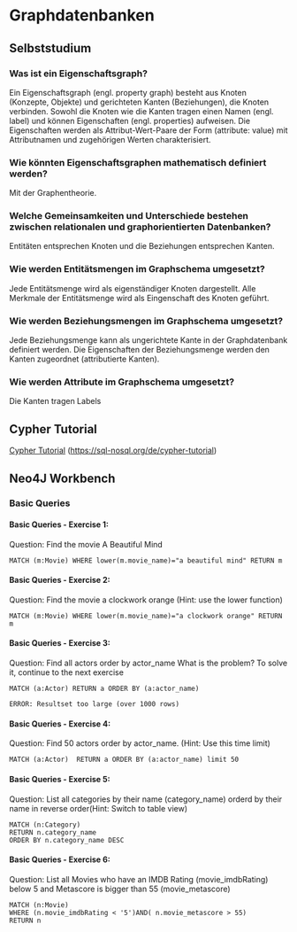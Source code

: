 # Graphdatenbanken
## Selbststudium
### Was ist ein Eigenschaftsgraph?
Ein Eigenschaftsgraph (engl. property graph) besteht aus Knoten (Konzepte, Objekte) und gerichteten Kanten (Beziehungen), die Knoten verbinden. Sowohl die Knoten wie die Kanten tragen einen Namen (engl. label) und können Eigenschaften (engl. properties) aufweisen. Die Eigenschaften werden als Attribut-Wert-Paare der Form (attribute: value) mit Attributnamen und zugehörigen Werten charakterisiert.
### Wie könnten Eigenschaftsgraphen mathematisch definiert werden?
Mit der Graphentheorie.
### Welche Gemeinsamkeiten und Unterschiede bestehen zwischen relationalen und graphorientierten Datenbanken?
Entitäten entsprechen Knoten und die Beziehungen entsprechen Kanten. 
### Wie werden Entitätsmengen im Graphschema umgesetzt?
Jede Entitätsmenge wird als eigenständiger Knoten dargestellt. Alle Merkmale der Entitätsmenge wird als Eingenschaft des Knoten geführt.
### Wie werden Beziehungsmengen im Graphschema umgesetzt?
Jede Beziehungsmenge kann als ungerichtete Kante in der Graphdatenbank definiert werden. Die Eigenschaften der Beziehungsmenge werden den Kanten zugeordnet (attributierte Kanten).
### Wie werden Attribute im Graphschema umgesetzt?
Die Kanten tragen Labels
## Cypher Tutorial
[Cypher Tutorial](https://sql-nosql.org/de/cypher-tutorial)
(https://sql-nosql.org/de/cypher-tutorial)
## Neo4J Workbench
### Basic Queries

#### Basic Queries - Exercise 1:
Question: Find the movie A Beautiful Mind
```cypher
MATCH (m:Movie) WHERE lower(m.movie_name)="a beautiful mind" RETURN m
```
#### Basic Queries - Exercise 2:
Question: Find the movie a clockwork orange (Hint: use the lower function)
```cypher
MATCH (m:Movie) WHERE lower(m.movie_name)="a clockwork orange" RETURN m
```
#### Basic Queries - Exercise 3:
Question: Find all actors order by actor_name What is the problem? To solve it, continue to the next exercise
```cypher
MATCH (a:Actor) RETURN a ORDER BY (a:actor_name)
```
```console
ERROR: Resultset too large (over 1000 rows)
```
#### Basic Queries - Exercise 4:
Question: Find 50 actors order by actor_name. (Hint: Use this time limit)
```cypher
MATCH (a:Actor)  RETURN a ORDER BY (a:actor_name) limit 50
```
#### Basic Queries - Exercise 5:
Question: List all categories by their name (category_name) orderd by their name in reverse order(Hint: Switch to table view)
```cypher
MATCH (n:Category)
RETURN n.category_name
ORDER BY n.category_name DESC
```
#### Basic Queries - Exercise 6:
Question: List all Movies who have an IMDB Rating (movie_imdbRating) below 5 and Metascore is bigger than 55 (movie_metascore)
```cypher
MATCH (n:Movie)
WHERE (n.movie_imdbRating < '5')AND( n.movie_metascore > 55)
RETURN n
```